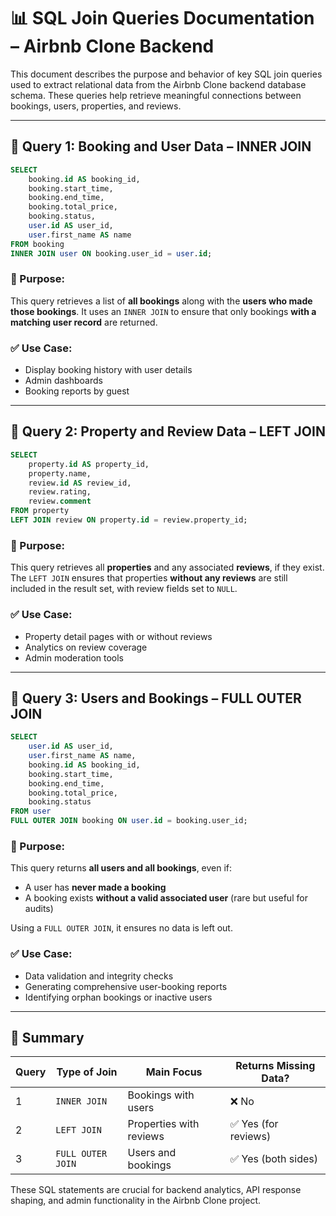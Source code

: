 # 📊 SQL Join Queries Documentation – Airbnb Clone Backend

This document describes the purpose and behavior of key SQL join queries used to extract relational data from the Airbnb Clone backend database schema. These queries help retrieve meaningful connections between bookings, users, properties, and reviews.

---

## 📌 Query 1: Booking and User Data – INNER JOIN

```sql
SELECT
    booking.id AS booking_id,
    booking.start_time,
    booking.end_time,
    booking.total_price,
    booking.status,
    user.id AS user_id,
    user.first_name AS name
FROM booking
INNER JOIN user ON booking.user_id = user.id;
```

### 🎯 Purpose:

This query retrieves a list of **all bookings** along with the **users who made those bookings**. It uses an `INNER JOIN` to ensure that only bookings **with a matching user record** are returned.

### ✅ Use Case:

* Display booking history with user details
* Admin dashboards
* Booking reports by guest

---

## 📌 Query 2: Property and Review Data – LEFT JOIN

```sql
SELECT
    property.id AS property_id,
    property.name,
    review.id AS review_id,
    review.rating,
    review.comment
FROM property
LEFT JOIN review ON property.id = review.property_id;
```

### 🎯 Purpose:

This query retrieves all **properties** and any associated **reviews**, if they exist. The `LEFT JOIN` ensures that properties **without any reviews** are still included in the result set, with review fields set to `NULL`.

### ✅ Use Case:

* Property detail pages with or without reviews
* Analytics on review coverage
* Admin moderation tools

---

## 📌 Query 3: Users and Bookings – FULL OUTER JOIN

```sql
SELECT
    user.id AS user_id,
    user.first_name AS name,
    booking.id AS booking_id,
    booking.start_time,
    booking.end_time,
    booking.total_price,
    booking.status
FROM user
FULL OUTER JOIN booking ON user.id = booking.user_id;
```

### 🎯 Purpose:

This query returns **all users and all bookings**, even if:

* A user has **never made a booking**
* A booking exists **without a valid associated user** (rare but useful for audits)

Using a `FULL OUTER JOIN`, it ensures no data is left out.

### ✅ Use Case:

* Data validation and integrity checks
* Generating comprehensive user-booking reports
* Identifying orphan bookings or inactive users

---

## 🧾 Summary

| Query | Type of Join      | Main Focus              | Returns Missing Data? |
| ----- | ----------------- | ----------------------- | --------------------- |
| 1     | `INNER JOIN`      | Bookings with users     | ❌ No                  |
| 2     | `LEFT JOIN`       | Properties with reviews | ✅ Yes (for reviews)   |
| 3     | `FULL OUTER JOIN` | Users and bookings      | ✅ Yes (both sides)    |

These SQL statements are crucial for backend analytics, API response shaping, and admin functionality in the Airbnb Clone project.
